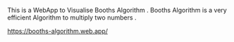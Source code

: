 This is a WebApp to Visualise Booths Algorithm .
Booths Algorithm is  a very efficient Algorithm to multiply two numbers .

https://booths-algorithm.web.app/